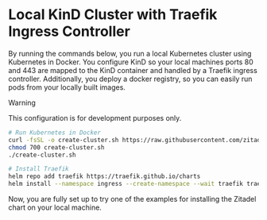 # Local KinD Cluster with Traefik Ingress Controller

By running the commands below, you run a local Kubernetes cluster using Kubernetes in Docker.
You configure KinD so your local machines ports 80 and 443 are mapped to the KinD container and handled by a Traefik ingress controller.
Additionally, you deploy a docker registry, so you can easily run pods from your locally built images.

> [!WARNING]  
> This configuration is for development purposes only. 

```bash
# Run Kubernetes in Docker
curl -fsSL -o create-cluster.sh https://raw.githubusercontent.com/zitadel/zitadel-charts/main/examples/99-kind-with-traefik/create-cluster.sh
chmod 700 create-cluster.sh
./create-cluster.sh

# Install Traefik
helm repo add traefik https://traefik.github.io/charts
helm install --namespace ingress --create-namespace --wait traefik traefik/traefik --version 36.3.0 --values https://raw.githubusercontent.com/zitadel/zitadel-charts/main/examples/99-kind-with-traefik/traefik-values.yaml
```

Now, you are fully set up to try one of the examples for installing the Zitadel chart on your local machine.
